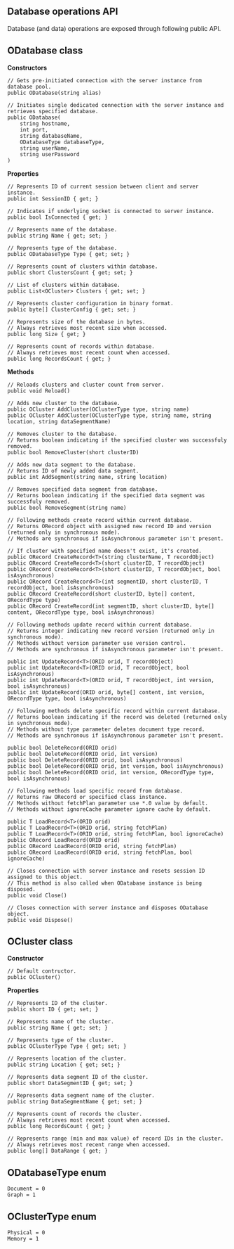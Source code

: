 Database operations API
---

Database (and data) operations are exposed through following public API.

ODatabase class
---

**Constructors**

    // Gets pre-initiated connection with the server instance from database pool.
    public ODatabase(string alias)

    // Initiates single dedicated connection with the server instance and retrieves specified database.
    public ODatabase(
        string hostname, 
        int port, 
        string databaseName, 
        ODatabaseType databaseType, 
        string userName, 
        string userPassword
    )

**Properties**

    // Represents ID of current session between client and server instance.
    public int SessionID { get; }

    // Indicates if underlying socket is connected to server instance.
    public bool IsConnected { get; }
    
    // Represents name of the database.
    public string Name { get; set; }
    
    // Represents type of the database.
    public ODatabaseType Type { get; set; }
    
    // Represents count of clusters within database.
    public short ClustersCount { get; set; }
    
    // List of clusters within database.
    public List<OCluster> Clusters { get; set; }
    
    // Represents cluster configuration in binary format.
    public byte[] ClusterConfig { get; set; }
    
    // Represents size of the database in bytes.
    // Always retrieves most recent size when accessed.
    public long Size { get; }
    
    // Represents count of records within database.
    // Always retrieves most recent count when accessed.
    public long RecordsCount { get; }
    
**Methods**

    // Reloads clusters and cluster count from server.
    public void Reload()
    
    // Adds new cluster to the database.
    public OCluster AddCluster(OClusterType type, string name)
    public OCluster AddCluster(OClusterType type, string name, string location, string dataSegmentName)

    // Removes cluster to the database. 
    // Returns boolean indicating if the specified cluster was successfuly removed.
    public bool RemoveCluster(short clusterID)

    // Adds new data segment to the database.
    // Returns ID of newly added data segment.
    public int AddSegment(string name, string location)
    
    // Removes specified data segment from database.
    // Returns boolean indicating if the specified data segment was successfuly removed.
    public bool RemoveSegment(string name)
    
    // Following methods create record within current database.
    // Returns ORecord object with assigned new record ID and version (returned only in synchronous mode). 
    // Methods are synchronous if isAsynchronous parameter isn't present.
    
    // If cluster with specified name doesn't exist, it's created.
    public ORecord CreateRecord<T>(string clusterName, T recordObject)
    public ORecord CreateRecord<T>(short clusterID, T recordObject)
    public ORecord CreateRecord<T>(short clusterID, T recordObject, bool isAsynchronous)
    public ORecord CreateRecord<T>(int segmentID, short clusterID, T recordObject, bool isAsynchronous)
    public ORecord CreateRecord(short clusterID, byte[] content, ORecordType type)
    public ORecord CreateRecord(int segmentID, short clusterID, byte[] content, ORecordType type, bool isAsynchronous)
    
    // Following methods update record within current database.
    // Returns integer indicating new record version (returned only in synchronous mode).
    // Methods without version parameter use version control.
    // Methods are synchronous if isAsynchronous parameter isn't present.
    
    public int UpdateRecord<T>(ORID orid, T recordObject)
    public int UpdateRecord<T>(ORID orid, T recordObject, bool isAsynchronous)
    public int UpdateRecord<T>(ORID orid, T recordObject, int version, bool isAsynchronous)
    public int UpdateRecord(ORID orid, byte[] content, int version, ORecordType type, bool isAsynchronous)
    
    // Following methods delete specific record within current database.
    // Returns boolean indicating if the record was deleted (returned only in synchronous mode).
    // Methods without type parameter deletes document type record.
    // Methods are synchronous if isAsynchronous parameter isn't present.
     
    public bool DeleteRecord(ORID orid)
    public bool DeleteRecord(ORID orid, int version)
    public bool DeleteRecord(ORID orid, bool isAsynchronous)
    public bool DeleteRecord(ORID orid, int version, bool isAsynchronous)
    public bool DeleteRecord(ORID orid, int version, ORecordType type, bool isAsynchronous)
    
    // Following methods load specific record from database.
    // Returns raw ORecord or specified class instance.
    // Methods without fetchPlan parameter use *.0 value by default.
    // Methods without ignoreCache parameter ignore cache by default.
    
    public T LoadRecord<T>(ORID orid)
    public T LoadRecord<T>(ORID orid, string fetchPlan)
    public T LoadRecord<T>(ORID orid, string fetchPlan, bool ignoreCache)
    public ORecord LoadRecord(ORID orid)
    public ORecord LoadRecord(ORID orid, string fetchPlan)
    public ORecord LoadRecord(ORID orid, string fetchPlan, bool ignoreCache)
    
    // Closes connection with server instance and resets session ID assigned to this object. 
    // This method is also called when ODatabase instance is being disposed.
    public void Close()

    // Closes connection with server instance and disposes ODatabase object.
    public void Dispose()

OCluster class
---

**Constructor**

    // Default contructor.
    public OCluster()

**Properties**

    // Represents ID of the cluster.
    public short ID { get; set; }
    
    // Represents name of the cluster.
    public string Name { get; set; }
    
    // Represents type of the cluster.
    public OClusterType Type { get; set; }
    
    // Represents location of the cluster.
    public string Location { get; set; }
    
    // Represents data segment ID of the cluster.
    public short DataSegmentID { get; set; }
    
    // Represents data segment name of the cluster.
    public string DataSegmentName { get; set; }

    // Represents count of records the cluster.
    // Always retrieves most recent count when accessed.
    public long RecordsCount { get; }
    
    // Represents range (min and max value) of record IDs in the cluster.
    // Always retrieves most recent range when accessed.
    public long[] DataRange { get; }

ODatabaseType enum
---

    Document = 0
    Graph = 1
    
OClusterType enum
---

    Physical = 0
    Memory = 1